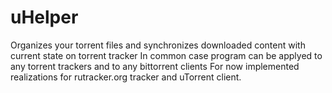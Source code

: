uHelper
=======

Organizes your torrent files and synchronizes downloaded content with current state on torrent tracker
In common case program can be applyed to any torrent trackers and to any bittorrent clients
For now implemented realizations for rutracker.org tracker and uTorrent client.

